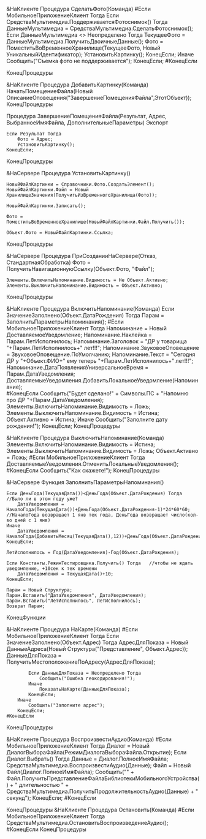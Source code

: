 
&НаКлиенте
Процедура СделатьФото(Команда)
	#Если МобильноеПриложениеКлиент Тогда
		Если СредстваМультимедиа.ПоддерживаетсяФотоснимок() Тогда
			ДанныеМультимедиа = СредстваМультимедиа.СделатьФотоснимок();
			Если ДанныеМультимедиа <> Неопределено Тогда
				ТекущееФото = ДанныеМультимедиа.ПолучитьДвоичныеДанные();
				Фото = ПоместитьВоВременноеХранилище(ТекущееФото, Новый УникальныйИдентификатор);
				УстановитьКартинку();
			КонецЕсли;
		Иначе    
			Сообщить("Съемка фото не поддерживается");
		КонецЕсли; 
	#КонецЕсли
	
КонецПроцедуры

&НаКлиенте
Процедура ДобавитьКартинку(Команда)
	НачатьПомещениеФайла(Новый ОписаниеОповещения("ЗавершениеПомещенияФайла",ЭтотОбъект));
КонецПроцедуры

Процедура ЗавершениеПомещенияФайла(Результат, Адрес, ВыбранноеИмяФайла, ДополнительныеПараметры) Экспорт 
	
	Если Результат Тогда
		Фото = Адрес;
		УстановитьКартинку();
	КонецЕсли;
	
КонецПроцедуры

&НаСервере
Процедура УстановитьКартинку()
	
	НовыйФайлКартинки = Справочники.Фото.СоздатьЭлемент();
	НовыйФайлКартинки.Файл = Новый ХранилищеЗначения(ПолучитьИзВременногоХранилища(Фото));
	
	НовыйФайлКартинки.Записать();
	
	Фото = ПоместитьВоВременноеХранилище(НовыйФайлКартинки.Файл.Получить());
	
	Объект.Фото = НовыйФайлКартинки.Ссылка;
	
КонецПроцедуры

&НаСервере
Процедура ПриСозданииНаСервере(Отказ, СтандартнаяОбработка)
	Фото = ПолучитьНавигационнуюСсылку(Объект.Фото, "Файл");
	
	Элементы.ВключитьНапоминание.Видимость = Не Объект.Активно;
	Элементы.ВыключитьНапоминание.Видимость = Объект.Активно;
КонецПроцедуры

&НаКлиенте
Процедура ВключитьНапоминание(Команда)
	Если ЗначениеЗаполнено(Объект.ДатаРождения) Тогда
		Парам = ЗаполнитьПараметрыНапоминания();
		#Если МобильноеПриложениеКлиент Тогда
			Напоминание = Новый ДоставляемоеУведомление;
			Напоминание.Наклейка = Парам.ЛетИсполнилось;
			Напоминание.Заголовок = "ДР у товарища "+Парам.ЛетИсполнилось+" лет!!!"; 
			Напоминание.ЗвуковоеОповещение = ЗвуковоеОповещение.ПоУмолчанию;
			Напоминание.Текст = "Сегодня ДР у "+Объект.ФИО+" ему теперь "+Парам.ЛетИсполнилось+" лет!!!";
			Напоминание.ДатаПоявленияУниверсальноеВремя = Парам.ДатаУведомления;
			ДоставляемыеУведомления.ДобавитьЛокальноеУведомление(Напоминание);	
		#КонецЕсли
		Сообщить("Будет сделано!" + Символы.ПС + "Напомню про ДР "+Парам.ДатаУведомления);
		Элементы.ВключитьНапоминание.Видимость = Ложь;
		Элементы.ВыключитьНапоминание.Видимость = Истина;
		Объект.Активно = Истина;
	Иначе 
		Сообщить("Заполните дату рождения!");
	КонецЕсли;
КонецПроцедуры

&НаКлиенте
Процедура ВыключитьНапоминание(Команда)
	Элементы.ВключитьНапоминание.Видимость = Истина;
	Элементы.ВыключитьНапоминание.Видимость = Ложь;
	Объект.Активно = Ложь;
	#Если МобильноеПриложениеКлиент Тогда
		ДоставляемыеУведомления.ОтменитьЛокальныеУведомления();
	#КонецЕсли
	Сообщить("Как скажете!");
КонецПроцедуры

&НаСервере
Функция ЗаполнитьПараметрыНапоминания()
	
	Если ДеньГода(ТекущаяДата())<ДеньГода(Объект.ДатаРождения) Тогда        //Было ли в этом году уже?
		ДатаУведомления = НачалоГода(ТекущаяДата())+ДеньГода(Объект.ДатаРождения-1)*24*60*60;    //НачалоГода возвращает 1 янв тек года, ДеньГода возвращает число(кол-во дней с 1 янв)
	Иначе 
		ДатаУведомления = НачалоГода(ДобавитьМесяц(ТекущаяДата(),12))+ДеньГода(Объект.ДатаРождения-1)*24*60*60;
	КонецЕсли;
	
	ЛетИсполнилось = Год(ДатаУведомления)-Год(Объект.ДатаРождения);
	
	Если Константы.РежимТестировщика.Получить() Тогда   //чтобы не ждать уведомление, +10сек к тек времени
		ДатаУведомления = ТекущаяДата()+10;
	КонецЕсли;
	
	Парам = Новый Структура;
	Парам.Вставить("ДатаУведомления", ДатаУведомления);
	Парам.Вставить("ЛетИсполнилось", ЛетИсполнилось);
	Возврат Парам;
	
КонецФункции

&НаКлиенте
Процедура НаКарте(Команда)
	#Если МобильноеПриложениеКлиент Тогда
		Если ЗначениеЗаполнено(Объект.Адрес) Тогда
			АдресДляПоказа = Новый ДанныеАдреса(Новый Структура("Представление", Объект.Адрес));
			ДанныеДляПоказа = ПолучитьМестоположениеПоАдресу(АдресДляПоказа);
			
			Если ДанныеДляПоказа = Неопределено Тогда 
				Сообщить("Ошибка геокодирования!");
			Иначе 
				ПоказатьНаКарте(ДанныеДляПоказа);
			КонецЕсли;
		Иначе 
			Сообщить("Заполните адрес");
		КонецЕсли;
	#КонецЕсли
КонецПроцедуры


&НаКлиенте
Процедура ВоспроизвестиАудио(Команда)
	#Если МобильноеПриложениеКлиент Тогда
		Диалог = Новый ДиалогВыбораФайла(РежимДиалогаВыбораФайла.Открытие);
		Если Диалог.Выбрать() Тогда
			Данные = Диалог.ПолноеИмяФайла;
			СредстваМультимедиа.ВоспроизвестиАудио(Данные);
			Файл = Новый Файл(Диалог.ПолноеИмяФайла);
			Сообщить("" + Файл.ПолучитьПредставлениеФайлаБиблиотекиМобильногоУстройства() + " длительностью " + СредстваМультимедиа.ПолучитьПродолжительностьАудио(Данные) + " секунд");
		КонецЕсли;
	#КонецЕсли
	
КонецПроцедуры
&НаКлиенте
Процедура Остановить(Команда)
	#Если МобильноеПриложениеКлиент Тогда
		СредстваМультимедиа.ОстановитьВоспроизведениеАудио();
	#КонецЕсли
КонецПроцедуры

